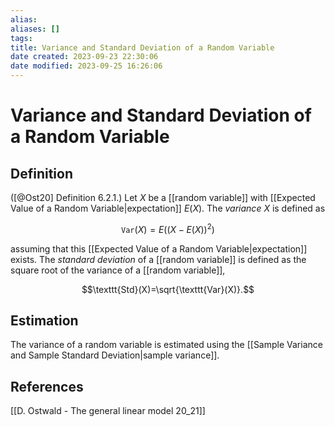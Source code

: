 ```yaml
---
alias: 
aliases: []
tags: 
title: Variance and Standard Deviation of a Random Variable
date created: 2023-09-23 22:30:06
date modified: 2023-09-25 16:26:06
---
```


# Variance and Standard Deviation of a Random Variable

## Definition

([@Ost20] Definition 6.2.1.) Let $X$ be a [[random variable]] with [[Expected Value of a Random Variable|expectation]] $E(X)$. The _variance_ $X$ is defined as

$$\texttt{Var}(X)=E((X-E(X))^2)$$

assuming that this [[Expected Value of a Random Variable|expectation]] exists. The _standard deviation_ of a [[random variable]] is defined as the square root of the variance of a [[random variable]],

$$\texttt{Std}(X)=\sqrt{\texttt{Var}(X)}.$$

## Estimation

The variance of a random variable is estimated using the [[Sample Variance and Sample Standard Deviation|sample variance]].

## References

[[D. Ostwald - The general linear model 20_21]]